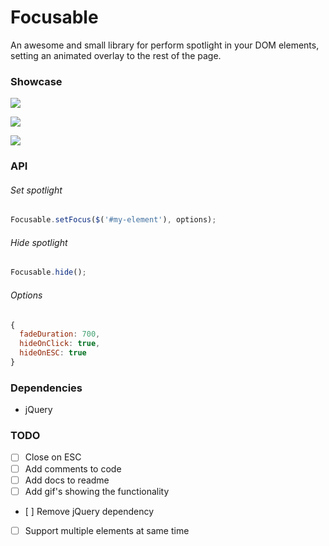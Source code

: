 Focusable
=============
An awesome and small library for perform spotlight in your DOM elements, setting an animated overlay to the rest of the page.

### Showcase

![](https://raw.github.com/zzarcon/focus-element-overlay/master/showcase/list.gif)

![](https://raw.github.com/zzarcon/focus-element-overlay/master/showcase/header.gif)

![](https://raw.github.com/zzarcon/focus-element-overlay/master/showcase/elements.gif)

### API
###### Set spotlight
```javascript
Focusable.setFocus($('#my-element'), options);
```
###### Hide spotlight
```javascript
Focusable.hide();
```
###### Options
```javascript
{
  fadeDuration: 700,
  hideOnClick: true,
  hideOnESC: true
}
```
### Dependencies
- jQuery
### TODO

- [ ] Close on ESC
- [ ] Add comments to code
- [ ] Add docs to readme
- [ ] Add gif's showing the functionality
- [ ] Remove jQuery dependency
- [ ] Support multiple elements at same time